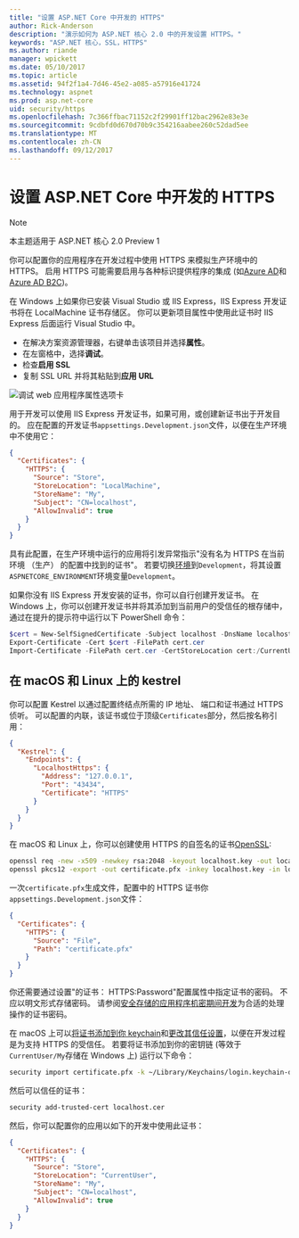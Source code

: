 ```yaml
---
title: "设置 ASP.NET Core 中开发的 HTTPS"
author: Rick-Anderson
description: "演示如何为 ASP.NET 核心 2.0 中的开发设置 HTTPS。"
keywords: "ASP.NET 核心，SSL，HTTPS"
ms.author: riande
manager: wpickett
ms.date: 05/10/2017
ms.topic: article
ms.assetid: 94f2f1a4-7d46-45e2-a085-a57916e41724
ms.technology: aspnet
ms.prod: asp.net-core
uid: security/https
ms.openlocfilehash: 7c366ffbac71152c2f29901ff12bac2962e83e3e
ms.sourcegitcommit: 9cdbfd0d670d70b9c354216aabee260c52dad5ee
ms.translationtype: MT
ms.contentlocale: zh-CN
ms.lasthandoff: 09/12/2017
---
```

# <a name="setting-up-https-for-development-in-aspnet-core"></a>设置 ASP.NET Core 中开发的 HTTPS

> [!NOTE] 
> 本主题适用于 ASP.NET 核心 2.0 Preview 1

你可以配置你的应用程序在开发过程中使用 HTTPS 来模拟生产环境中的 HTTPS。 启用 HTTPS 可能需要启用与各种标识提供程序的集成 (如[Azure AD](https://azure.microsoft.com/services/active-directory)和[Azure AD B2C](https://azure.microsoft.com/services/active-directory-b2c/))。

<a name="iisxpress"></a>

在 Windows 上如果你已安装 Visual Studio 或 IIS Express，IIS Express 开发证书将在 LocalMachine 证书存储区。 你可以更新项目属性中使用此证书时 IIS Express 后面运行 Visual Studio 中。

   * 在解决方案资源管理器，右键单击该项目并选择**属性**。
   * 在左窗格中，选择**调试**。
   * 检查**启用 SSL**
   * 复制 SSL URL 并将其粘贴到**应用 URL**

![调试 web 应用程序属性选项卡](enforcing-ssl/_static/ssl.png)

用于开发可以使用 IIS Express 开发证书，如果可用，或创建新证书出于开发目的。 应在配置的开发证书`appsettings.Development.json`文件，以便在生产环境中不使用它：

```json
{
  "Certificates": {
    "HTTPS": {
      "Source": "Store",
      "StoreLocation": "LocalMachine",
      "StoreName": "My",
      "Subject": "CN=localhost",
      "AllowInvalid": true
    }
  }
}
```

具有此配置，在生产环境中运行的应用将引发异常指示"没有名为 HTTPS 在当前环境 （生产） 的配置中找到的证书"。 若要切换[环境](xref:fundamentals/environments)到`Development`，将其设置`ASPNETCORE_ENVIRONMENT`环境变量`Development`。

如果你没有 IIS Express 开发安装的证书，你可以自行创建开发证书。 在 Windows 上，你可以创建开发证书并将其添加到当前用户的受信任的根存储中，通过在提升的提示符中运行以下 PowerShell 命令：

```powershell
$cert = New-SelfSignedCertificate -Subject localhost -DnsName localhost -FriendlyName "ASP.NET Core Development" -KeyUsage DigitalSignature -TextExtension @("2.5.29.37={text}1.3.6.1.5.5.7.3.1") 
Export-Certificate -Cert $cert -FilePath cert.cer
Import-Certificate -FilePath cert.cer -CertStoreLocation cert:/CurrentUser/Root
```

<a name="OpenSSL"></a>

## <a name="kestrel-on--macos-and-linux"></a>在 macOS 和 Linux 上的 kestrel

你可以配置 Kestrel 以通过配置终结点所需的 IP 地址、 端口和证书通过 HTTPS 侦听。 可以配置的内联，该证书或位于顶级`Certificates`部分，然后按名称引用：

```json
{
  "Kestrel": {
    "Endpoints": {
      "LocalhostHttps": {
        "Address": "127.0.0.1",
        "Port": "43434",
        "Certificate": "HTTPS"
      }
    }
  }
}

```

在 macOS 和 Linux 上，你可以创建使用 HTTPS 的自签名的证书[OpenSSL](https://www.openssl.org/):

```bash
openssl req -new -x509 -newkey rsa:2048 -keyout localhost.key -out localhost.cer -days 365 -subj /CN=localhost
openssl pkcs12 -export -out certificate.pfx -inkey localhost.key -in localhost.cer
```

一次`certificate.pfx`生成文件，配置中的 HTTPS 证书你`appsettings.Development.json`文件：

```json
{
  "Certificates": {
    "HTTPS": {
      "Source": "File",
      "Path": "certificate.pfx"
    }
  }
}
```

你还需要通过设置"的证书： HTTPS:Password"配置属性中指定证书的密码。 不应以明文形式存储密码。 请参阅[安全存储的应用程序机密期间开发](app-secrets.md)为合适的处理操作的证书密码。

在 macOS 上可以[将证书添加到你 keychain](https://support.apple.com/kb/PH20129?locale=en_US)和[更改其信任设置](https://support.apple.com/kb/PH20127?locale=en_US&viewlocale=en_US)，以便在开发过程是为支持 HTTPS 的受信任。 若要将证书添加到你的密钥链 (等效于`CurrentUser/My`存储在 Windows 上) 运行以下命令：

```bash
security import certificate.pfx -k ~/Library/Keychains/login.keychain-db
```

然后可以信任的证书：

```bash
security add-trusted-cert localhost.cer
```

然后，你可以配置你的应用以如下的开发中使用此证书：

```json
{
  "Certificates": {
    "HTTPS": {
      "Source": "Store",
      "StoreLocation": "CurrentUser",
      "StoreName": "My",
      "Subject": "CN=localhost",
      "AllowInvalid": true
    }
  }
}
```
